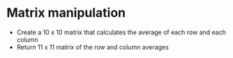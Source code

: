 # Matrix manipulation

- Create a 10 x 10 matrix that calculates the average of each row and each column
- Return 11 x 11 matrix of the row and column averages

